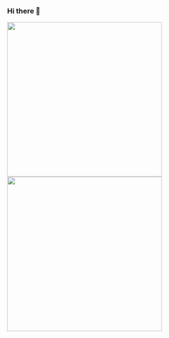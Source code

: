 ### Hi there 👋

<!--
**marconwillian/Marconwillian** is a ✨ _special_ ✨ repository because its `README.md` (this file) appears on your GitHub profile.

Here are some ideas to get you started:

- 🔭 I’m currently working on ...
- 🌱 I’m currently learning ...
- 👯 I’m looking to collaborate on ...
- 🤔 I’m looking for help with ...
- 💬 Ask me about ...
- 📫 How to reach me: ...
- 😄 Pronouns: ...
- ⚡ Fun fact: ...
-->
<img width="360px" align="left" src="https://github-readme-stats.vercel.app/api/top-langs/?username=marconwillian&layout=compact" /><br>
<img width="360px" align="left" src="https://github-readme-stats.vercel.app/api?username=marconwillian&theme=defaultmarconwillian&show_icons=true" />
